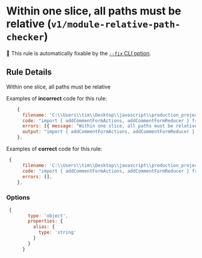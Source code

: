 # Within one slice, all paths must be relative (`v1/module-relative-path-checker`)

🔧 This rule is automatically fixable by the [`--fix` CLI option](https://eslint.org/docs/latest/user-guide/command-line-interface#--fix).

<!-- end auto-generated rule header -->

## Rule Details

Within one slice, all paths must be relative

Examples of **incorrect** code for this rule:

```js
    {
      filename: 'C:\\Users\\tim\\Desktop\\javascript\\production_project\\src\\entities\\Article',
      code: "import { addCommentFormActions, addCommentFormReducer } from 'entities/Article/model/slices/addCommentFormSlice'",
      errors: [{ message: "Within one slice, all paths must be relative"}],
      output: "import { addCommentFormActions, addCommentFormReducer } from './Article/model/slices/addCommentFormSlice'"
    },
```

Examples of **correct** code for this rule:

```js
 {
      filename: 'C:\\Users\\tim\\Desktop\\javascript\\production_project\\src\\entities\\Article',
      code: "import { addCommentFormActions, addCommentFormReducer } from '../../model/slices/addCommentFormSlice'",
      errors: [],
    },
```

### Options

```js
 {
        type: 'object',
        properties: {
          alias: {
            type: 'string'
          }
        }
      }
```
